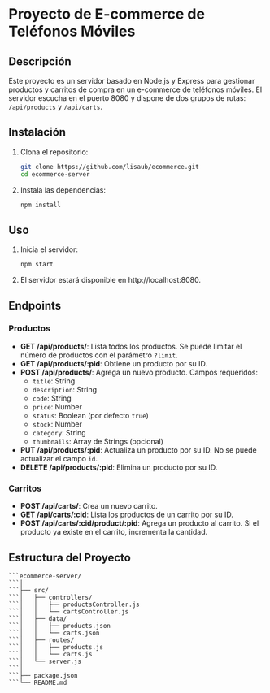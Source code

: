 # Proyecto de E-commerce de Teléfonos Móviles

## Descripción

Este proyecto es un servidor basado en Node.js y Express para gestionar productos y carritos de compra en un e-commerce de teléfonos móviles. El servidor escucha en el puerto 8080 y dispone de dos grupos de rutas: `/api/products` y `/api/carts`.

## Instalación

1. Clona el repositorio:
   ```bash
   git clone https://github.com/lisaub/ecommerce.git
   cd ecommerce-server

2. Instala las dependencias:
   ```bash
   npm install


## Uso

1. Inicia el servidor:
   ```bash
   npm start

2. El servidor estará disponible en http://localhost:8080.


## Endpoints

### Productos

- **GET /api/products/**: Lista todos los productos. Se puede limitar el número de productos con el parámetro `?limit`.
- **GET /api/products/:pid**: Obtiene un producto por su ID.
- **POST /api/products/**: Agrega un nuevo producto. Campos requeridos:
  - `title`: String
  - `description`: String
  - `code`: String
  - `price`: Number
  - `status`: Boolean (por defecto `true`)
  - `stock`: Number
  - `category`: String
  - `thumbnails`: Array de Strings (opcional)
- **PUT /api/products/:pid**: Actualiza un producto por su ID. No se puede actualizar el campo `id`.
- **DELETE /api/products/:pid**: Elimina un producto por su ID.

### Carritos

- **POST /api/carts/**: Crea un nuevo carrito.
- **GET /api/carts/:cid**: Lista los productos de un carrito por su ID.
- **POST /api/carts/:cid/product/:pid**: Agrega un producto al carrito. Si el producto ya existe en el carrito, incrementa la cantidad.

## Estructura del Proyecto

   ```
   ```ecommerce-server/
   ```│
   ```├── src/
   ```│   ├── controllers/
   ```│   │   ├── productsController.js
   ```│   │   └── cartsController.js
   ```│   ├── data/
   ```│   │   ├── products.json
   ```│   │   └── carts.json
   ```│   ├── routes/
   ```│   │   ├── products.js
   ```│   │   └── carts.js
   ```│   └── server.js
   ```│
   ```├── package.json
   ```└── README.md
